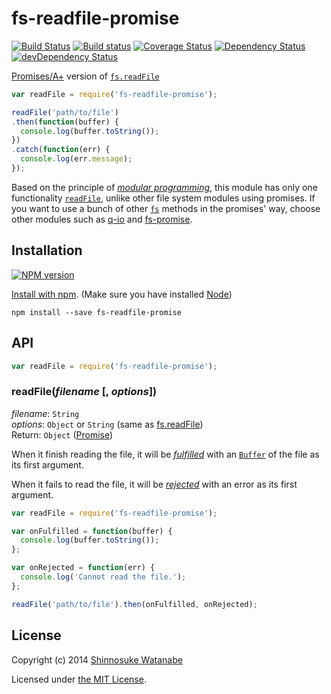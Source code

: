 # fs-readfile-promise 

[![Build Status](https://travis-ci.org/shinnn/fs-readfile-promise.svg?branch=master)](https://travis-ci.org/shinnn/fs-readfile-promise)
[![Build status](https://ci.appveyor.com/api/projects/status/5sacvq0w9x7mwkwd)](https://ci.appveyor.com/project/ShinnosukeWatanabe/fs-readfile-promise)
[![Coverage Status](https://img.shields.io/coveralls/shinnn/fs-readfile-promise.svg)](https://coveralls.io/r/shinnn/fs-readfile-promise)
[![Dependency Status](https://david-dm.org/shinnn/fs-readfile-promise.svg)](https://david-dm.org/shinnn/fs-readfile-promise)
[![devDependency Status](https://david-dm.org/shinnn/fs-readfile-promise/dev-status.svg)](https://david-dm.org/shinnn/fs-readfile-promise#info=devDependencies)

[Promises/A+][promise] version of [`fs.readFile`][fsreadfile]

```javascript
var readFile = require('fs-readfile-promise');

readFile('path/to/file')
.then(function(buffer) {
  console.log(buffer.toString());
})
.catch(function(err) {
  console.log(err.message);
});
```

Based on the principle of [*modular programming*](http://en.wikipedia.org/wiki/Modular_programming), this module has only one functionality [`readFile`][fsreadfile], unlike other file system modules using promises. If you want to use a bunch of other [`fs`](http://nodejs.org/api/fs.html) methods in the promises' way, choose other modules such as [q-io](https://github.com/kriskowal/q-io) and [fs-promise](https://github.com/kevinbeaty/fs-promise).

## Installation

[![NPM version](https://badge.fury.io/js/fs-readfile-promise.svg)](http://badge.fury.io/js/fs-readfile-promise)

[Install with npm](https://www.npmjs.org/doc/cli/npm-install.html). (Make sure you have installed [Node](http://nodejs.org/))

```
npm install --save fs-readfile-promise
```

## API

```javascript
var readFile = require('fs-readfile-promise');
```

### readFile(*filename* [, *options*])

*filename*: `String`  
*options*: `Object` or `String` (same as [fs.readFile][fsreadfile])  
Return: `Object` ([Promise][promise])

When it finish reading the file, it will be [*fulfilled*](http://promisesaplus.com/#point-26) with an [`Buffer`](http://nodejs.org/api/buffer.html#buffer_buffer) of the file as its first argument.

When it fails to read the file, it will be [*rejected*](http://promisesaplus.com/#point-30) with an error as its first argument.

```javascript
var readFile = require('fs-readfile-promise');

var onFulfilled = function(buffer) {
  console.log(buffer.toString());
};

var onRejected = function(err) {
  console.log('Cannot read the file.');
};

readFile('path/to/file').then(onFulfilled, onRejected);
```

## License

Copyright (c) 2014 [Shinnosuke Watanabe](https://github.com/shinnn)

Licensed under [the MIT License](./LICENSE).

[fsreadfile]: http://nodejs.org/api/fs.html#fs_fs_readfile_filename_options_callback
[promise]: http://promisesaplus.com/

